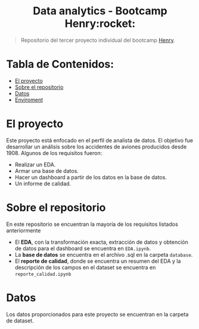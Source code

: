<h1 align="center"> Data analytics - Bootcamp Henry:rocket: </h1>

> Repositorio del tercer proyecto individual del bootcamp [Henry](https://www.soyhenry.com).  



# **Tabla de Contenidos:**
- [El proyecto <a name="proyecto"></a>](#el-proyecto-)
- [Sobre el repositorio <a name="about_repo"></a>](#sobre-el-repositorio-)
- [Datos](#datos)
- [Enviroment](#enviroment)


# El proyecto <a name="proyecto"></a>
Este proyecto está enfocado en el perfil de analista de datos. El objetivo fue desarrollar un análisis sobre los accidentes de aviones producidos desde 1908. Algunos de los requisitos fueron:
- Realizar un EDA.
- Armar una base de datos.
- Hacer un dashboard a partir de los datos en la base de datos.
- Un informe de calidad.

# Sobre el repositorio <a name="about_repo"></a>
En este repositorio se encuentran la mayoría de los requisitos listados anteriormente

- El **EDA**, con la transformación exacta, extracción de datos y obtención de datos para el dashboard se encuentra en `EDA.ipynb`.
- La **base de datos** se encuentra en el archivo .sql en la carpeta `database`.
- El **reporte de calidad**, donde se encuentra un resumen del EDA y la descripción de los campos en el dataset se encuentra en `reporte_calidad.ipynb`

# Datos
Los datos proporcionados para este proyecto se encuentran en la carpeta de dataset.


